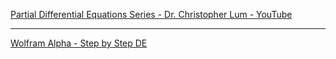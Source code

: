 [Partial Differential Equations Series - Dr. Christopher Lum - YouTube](https://youtube.com/playlist?list=PLxdnSsBqCrrFvek-n1MKhFaDARSdKWPnx&si=bIJ-dGSDH9vV9F1D)

- - - -

[Wolfram Alpha - Step by Step DE](https://www.wolframalpha.com/examples/pro-features/step-by-step-solutions/step-by-step-differential-equations)
